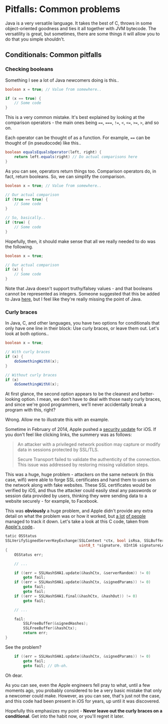 Pitfalls: Common problems
=========================

Java is a very versatile language. It takes the best of C, throws in
some object-oriented goodness and ties it all together with JVM
bytecode. The versatility is great, but sometimes, there are some things
it will allow you to do that you simple shouldn't.

Conditionals: Common pitfalls
-----------------------------

### Checking booleans

Something I see a lot of Java newcomers doing is this..

```java
boolean x = true; // Value from somewhere..

if (x == true) {
    // Some code
}
```

This is a very common mistake. It's best explained by looking at the comparison
operators - the main ones being `==`, `===`, `!=`, `<`, `<=`, `>=`, `>`, and so on.

Each operator can be thought of as a function. For example, `==` can be thought of
(in pseudocode) like this..

```java
boolean equalsEqualsOperator(left, right) {
    return left.equals(right) // Do actual comparisons here
}
```

As you can see, operators return things too. Comparison operators do, in fact,
return booleans. So, we can simplify the comparison.

```java
boolean x = true; // Value from somewhere..

// Our actual comparison
if (true == true) {
    // Some code
}

// So, basically..
if (true) {
    // Some code
}
```

Hopefully, then, it should make sense that all we really needed to do was the following.

```java
boolean x = true;

// Our actual comparison
if (x) {
    // Some code
}
```

Note that Java doesn't support truthy/falsey values - and that booleans cannot be
represented as integers. Someone suggested that this be added to Java
[here](http://octodecillion.com/blog/use-truthy-falsey-booleans-in-java/),
but I feel like they're really missing the point of Java.

### Curly braces

In Java, C, and other languages, you have two options for conditionals that only
have one line in their block: Use curly braces, or leave them out. Let's look
at both options..

```java
boolean x = true;

// With curly braces
if (x) {
    doSomethingWithX(x);
}

// Without curly braces
if (x)
    doSomethingWithX(x);
```

At first glance, the second option appears to be the cleanest and better-looking
option. I mean, we don't have to deal with those nasty curly braces, and since
we're good programmers, we'll never accidentally break a program with this, right?

Wrong. Allow me to illustrate this with an example.

Sometime in February of 2014, Apple pushed a [security update](http://support.apple.com/kb/HT6147)
for iOS. If you don't feel like clicking links, the summery was as follows:

> An attacker with a privileged network position may capture or modify data in sessions protected by SSL/TLS.
>
> Secure Transport failed to validate the authenticity of the connection.
> This issue was addressed by restoring missing validation steps.

This was a huge, huge problem - attackers on the same network (in this case, wifi) were able to
forge SSL certificates and hand them to users on the network along with fake websites. These
SSL certificates would be verified by iOS, and thus the attacker could easily steal any passwords
or session data provided by users, thinking they were sending data to a website securely - for
example, to Facebook.

This was **obviously** a huge problem, and Apple didn't provide any extra detail on what the
problem was or how it worked, but [a lot](https://news.ycombinator.com/item?id=7281378)
[of people](https://www.imperialviolet.org/2014/02/22/applebug.html) managed to track it down.
Let's take a look at this C code, taken from
[Apple's code](http://opensource.apple.com/source/Security/Security-55471/libsecurity_ssl/lib/sslKeyExchange.c?txt)..

```c
tatic OSStatus
SSLVerifySignedServerKeyExchange(SSLContext *ctx, bool isRsa, SSLBuffer signedParams,
                                 uint8_t *signature, UInt16 signatureLen)
{
    OSStatus err;

    // ...

    if ((err = SSLHashSHA1.update(&hashCtx, &serverRandom)) != 0)
        goto fail;
    if ((err = SSLHashSHA1.update(&hashCtx, &signedParams)) != 0)
        goto fail;
        goto fail;
    if ((err = SSLHashSHA1.final(&hashCtx, &hashOut)) != 0)
        goto fail;

    // ...

    fail:
        SSLFreeBuffer(&signedHashes);
        SSLFreeBuffer(&hashCtx);
        return err;
}
```

See the problem?

```c
    if ((err = SSLHashSHA1.update(&hashCtx, &signedParams)) != 0)
        goto fail;
        goto fail; // Uh-oh.
```

Oh dear.

As you can see, even the Apple engineers fell pray to what, until a few moments ago,
you probably considered to be a very basic mistake that only a newcomer could make.
However, as you can see, that's just not the case, and this code had been present
in iOS for years, up until it was discovered.

Hopefully this emphasizes my point - **Never leave out the curly braces on a
conditional**. Get into the habit now, or you'll regret it later.